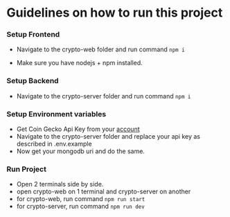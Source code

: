 # Guidelines on how to run this project

### Setup Frontend
- Navigate to the crypto-web folder and run command 
`
    npm i
`

- Make sure you have nodejs + npm installed.

### Setup Backend
- Navigate to the crypto-server folder and run command
`
    npm i
`

### Setup Environment variables
- Get Coin Gecko Api Key from your [account]('https://www.coingecko.com/en/developers/dashboard')
- Navigate to the crypto-server folder and replace your api key as described in .env.example
- Now get your mongodb uri and do the same.


### Run Project
- Open 2 terminals side by side.
- open crypto-web on 1 terminal and crypto-server on another
- for crypto-web, run command `npm run start`
- for crypto-server, run command `npm run dev`